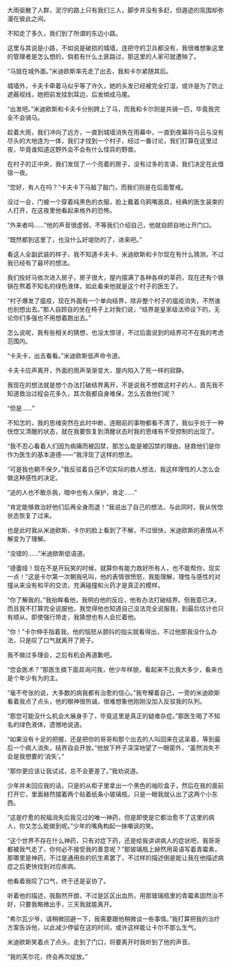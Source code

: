 大雨驱散了人群，泥泞的路上只有我们三人，脚步并没有多赶，但遁迹的氛围却弥漫在彼此之间。

不知走了多久，我们到了所谓的东边小路。

这里与其说是小路，不如说是破损的城墙，连把守的卫兵都没有，我很难想象这里的管理者是怎么想的，倘若有什么土匪路过，那这里的人家可就遭殃了。

“马就在城外面。”米迪欧斯率先走了出去，我和卡尔紧随其后。

城墙外，卡夫卡牵着马似乎等了许久，她的头发已经被完全打湿，或许是为了防止遮蔽视线，她把前发挂到耳边，后发绑成马尾。

“出发吧。”米迪欧斯和卡夫卡分别跨上了马，而我和卡尔则是共骑一匹，毕竟我完全不会骑马。

趁着大雨，我们冲向了远方，一直到城墙消失在雨幕中，一直到夜幕将乌云与没有尽头的大地连为一体，我们才找到一个村子，经过一番讨论，我们打算在这里过夜，毕竟谁知道这野外会不会有什么怪异的野兽。

在村子的正中央，我们发现了一个亮着的房子，没有过多的言语，我们决定在此借宿一夜。

“您好，有人在吗？”卡夫卡下马敲了敲门，而我们则是在后面警戒。

没过一会，门被一个穿着纯黑色的衣服，脸上戴着乌鸦嘴面具，经典的医生装束的人打开，在这夜里他看起来格外的恐怖。

“外来者吗……”他的声音很虚弱，不等我们介绍自己，他就自顾自地让开门口。

“既然都到这里了，也没什么好堤防的了，进来吧。”

看这人全副武装的样子，我不知道卡夫卡、米迪欧斯和卡尔现在有什么猜测，不过我已经有了最坏的想法。

我们拴好马依次进入房子，房子很大，屋内摆满了各种各样的草药，现在还有个铁锅在熬着不知名的绿色液体，如此看来他就是这个村子的医生了。

“村子爆发了瘟疫，现在外面有一个单向结界，除非整个村子的瘟疫消失，不然谁也别想出去。”那人自顾自的坐在椅子上对我们说，“结界是皇家级法师设下的，无论你们多强也不用想着跑出去。”

怎么说呢，我有些相关的猜想，也没太惊讶，不过后面说到的结界可不在我的考虑范围内。

“卡夫卡，出去看看。”米迪欧斯低声命令道。

卡夫卡应声离开，外面的雨声渐渐变大，屋内陷入了死一样的寂静。

我现在的想法就是想个办法打破结界离开，不是说我不想救这村子的人，首先我不知道救治过程会花多久，其次我都自身难保，怎么去救他们呢？

“但是……”

不知怎的，我的思绪突然在此时中断，连眼前的事物都看不清了，我似乎处于一种恍惚又清醒的状态，就在我要恢复到清醒状态时我的思绪有不受控制的出现了。

“我不忍心看着人们因为病痛而被囚禁，那怎么能是被囚禁的理由，拯救他们是你作为医生的基本道德——”我浮现了这样的想法。

“可是我也朝不保夕。”我反驳着自己不切实际的救人想法，我这样理性的人怎么会做这种感性的决定。

“追的人也不敢杀我，暗中也有人保护，肯定……”

“肯定能够救治好他们后再全身而退！”我说出了自己的想法，与此同时，我从恍惚状态恢复了过来。

也是此时我从米迪欧斯、卡尔的脸上看到了不解，不过很快，米迪欧斯的表情从不解变为了理解。

“没错的……”米迪欧斯低语道。

“德蕾娅！现在不是开玩笑的时候，就算你有能力救好所有人，也不能帮你，现实一点！”这是卡尔第一次朝我吼叫，他的表情很愤怒，我能理解，理性与感性的对撞从来没有和平的交流，充满碰撞和火药才是真正的模样。

“你了解我的。”我抬眸看他，我明白他的反应，他有办法打破结界。但我意已决，而且我不打算完全说服他，我觉得他也知道自己没法完全说服我，到最后估计也只有顺从，即使强行带走，我猜想也有人会拦着他。

“你！”卡尔伸手指着我，他的恼怒从颤抖的指尖就看得出，不过他那我没什么办法，只是叹了口气就离开了房子。

我不做过多理会，之后有机会再道歉吧。

“您会医术？”那医生摘下面具询问我，他少年样貌，看起来不比我大多少，看来也是个年少有为的主。

“毫不夸张的说，大多数的病我都有治愈的信心。”我夸耀着自己，一旁的米迪欧斯看着我点了点头，他的眼神很热诚，很难想象他刚刚没加入反驳我的队列。

“那您可能没什么机会大展身手了，毕竟这里是真正的疑难杂症。”那医生喝了不知名的绿色液体，遗憾地说道。

“如果没有十足的把握，还是把你的哥哥和那个出去的人叫回来在这呆着，等到最后一个病人消失，结界自会开放。”他放下杯子深深地望了一眼窗外，“虽然消失不会是我想要的‘消失’。”

“那你更应该让我试试，总不会更差了。”我劝说道。

少年并未回应我的话，只是的从柜子里拿出一个黑色的袖珍盒子，然后在我的面前打开它，里面赫然摆着两个贴着纸条小玻璃瓶，只是一眼我就认出了这两个小东西。

“这是疗愈的祝福消失后我见过的唯一神药，但是即使是它都治愈不了这里的病人，你又怎么能做到呢。”少年的嘴角构起一抹嘲讽的笑。

“这个世界不存在什么神药，只有对症下药，还是给我讲讲病人的症状吧，我哥哥都被我气走了，你何必不接受我的善意呢？”那玻璃瓶上赫然用英语写着青霉素，那哪里是神药，不过是通用些的抗生素罢了，不过样的描述倒是能让我在他描述病症之后更快找到对应疾病。

他看着我叹了口气，终于还是妥协了。

听着他的描述，我豁然开朗，不过是区区出血热，用那玻璃瓶里的青霉素固然治不好，只要我略微出手，三天我就能离开。

“希尔瓦少爷，请稍微回避一下，我需要跟他稍微谈一些事情。”我打算把我的治疗方案告诉他，以此减少停留在这的时间，或许这样能让卡尔不那么生气。

米迪欧斯笑着点了点头，走到了门口，将要离开时我听到了他的声音。

“我的芙尔花，终会再次绽放。”




